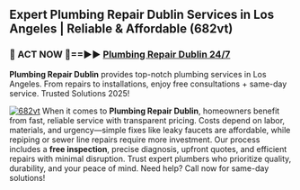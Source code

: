 ## Expert Plumbing Repair Dublin Services in Los Angeles | Reliable & Affordable (682vt)  

<h3>🚿 ACT NOW 🌟==►► <a href="https://tinyurl.com/2ne6vx2x" rel="nofollow">Plumbing Repair Dublin 24/7</a></h3>

**Plumbing Repair Dublin** provides top-notch plumbing services in Los Angeles. From repairs to installations, enjoy free consultations + same-day service. Trusted Solutions 2025!

[![682vt](https://i.imgur.com/4PFF4AK.jpeg)](https://tinyurl.com/2ne6vx2x)
When it comes to **Plumbing Repair Dublin**, homeowners benefit from fast, reliable service with transparent pricing. Costs depend on labor, materials, and urgency—simple fixes like leaky faucets are affordable, while repiping or sewer line repairs require more investment. Our process includes a **free inspection**, precise diagnosis, upfront quotes, and efficient repairs with minimal disruption. Trust expert plumbers who prioritize quality, durability, and your peace of mind. Need help? Call now for same-day solutions!